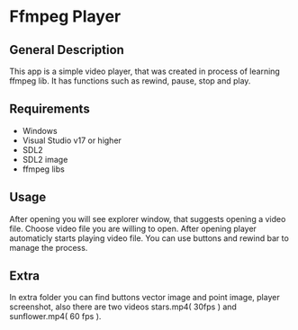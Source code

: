 # Ffmpeg Player

## General Description

This app is a simple video player, that was created in process of learning ffmpeg lib.
It has functions such as rewind, pause, stop and play.

## Requirements

- Windows
- Visual Studio v17 or higher
- SDL2
- SDL2 image
- ffmpeg libs

## Usage

After opening you will see explorer window, that suggests opening a video file. Choose video file you are willing to open.
After opening player automaticly starts playing video file. You can use buttons and rewind bar to manage the process.

## Extra

In extra folder you can find buttons vector image and point image, player screenshot, also there are two videos stars.mp4( 30fps ) and sunflower.mp4( 60 fps ). 
